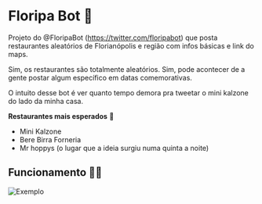 # Floripa Bot 🤖

Projeto do @FloripaBot (https://twitter.com/floripabot) que posta restaurantes aleatórios de Florianópolis e região com infos básicas e link do maps.

Sim, os restaurantes são totalmente aleatórios. Sim, pode acontecer de a gente postar algum específico em datas comemorativas.

O intuito desse bot é ver quanto tempo demora pra tweetar o mini kalzone do lado da minha casa.

**Restaurantes mais esperados** 🍕
- Mini Kalzone
- Bere Birra Forneria
- Mr hoppys (o lugar que a ideia surgiu numa quinta a noite)

## Funcionamento 👨‍💻

![Exemplo](https://iili.io/HxSIoSj.png)
